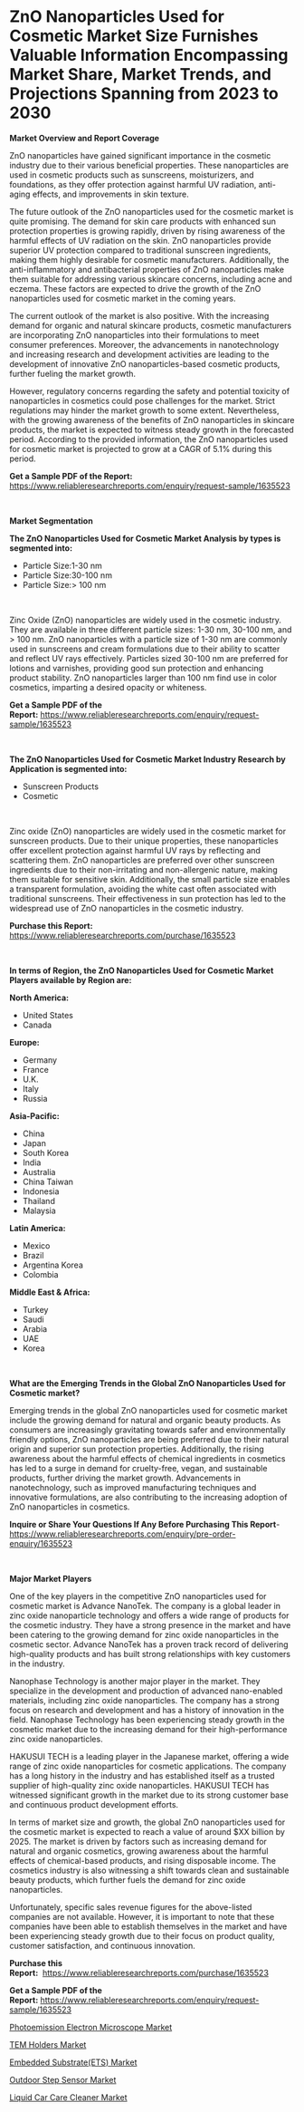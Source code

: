 <p><h1>ZnO Nanoparticles Used for Cosmetic Market Size Furnishes Valuable Information Encompassing Market Share, Market Trends, and Projections Spanning from 2023 to 2030</h1></p><p><strong>Market Overview and Report Coverage</strong></p>
<p><p>ZnO nanoparticles have gained significant importance in the cosmetic industry due to their various beneficial properties. These nanoparticles are used in cosmetic products such as sunscreens, moisturizers, and foundations, as they offer protection against harmful UV radiation, anti-aging effects, and improvements in skin texture.</p><p>The future outlook of the ZnO nanoparticles used for the cosmetic market is quite promising. The demand for skin care products with enhanced sun protection properties is growing rapidly, driven by rising awareness of the harmful effects of UV radiation on the skin. ZnO nanoparticles provide superior UV protection compared to traditional sunscreen ingredients, making them highly desirable for cosmetic manufacturers. Additionally, the anti-inflammatory and antibacterial properties of ZnO nanoparticles make them suitable for addressing various skincare concerns, including acne and eczema. These factors are expected to drive the growth of the ZnO nanoparticles used for cosmetic market in the coming years.</p><p>The current outlook of the market is also positive. With the increasing demand for organic and natural skincare products, cosmetic manufacturers are incorporating ZnO nanoparticles into their formulations to meet consumer preferences. Moreover, the advancements in nanotechnology and increasing research and development activities are leading to the development of innovative ZnO nanoparticles-based cosmetic products, further fueling the market growth.</p><p>However, regulatory concerns regarding the safety and potential toxicity of nanoparticles in cosmetics could pose challenges for the market. Strict regulations may hinder the market growth to some extent. Nevertheless, with the growing awareness of the benefits of ZnO nanoparticles in skincare products, the market is expected to witness steady growth in the forecasted period. According to the provided information, the ZnO nanoparticles used for cosmetic market is projected to grow at a CAGR of 5.1% during this period.</p></p>
<p><strong>Get a Sample PDF of the Report:</strong> <a href="https://www.reliableresearchreports.com/enquiry/request-sample/1635523">https://www.reliableresearchreports.com/enquiry/request-sample/1635523</a></p>
<p>&nbsp;</p>
<p><strong>Market Segmentation</strong></p>
<p><strong>The ZnO Nanoparticles Used for Cosmetic Market Analysis by types is segmented into:</strong></p>
<p><ul><li>Particle Size:1-30 nm</li><li>Particle Size:30-100 nm</li><li>Particle Size:> 100 nm</li></ul></p>
<p>&nbsp;</p>
<p><p>Zinc Oxide (ZnO) nanoparticles are widely used in the cosmetic industry. They are available in three different particle sizes: 1-30 nm, 30-100 nm, and > 100 nm. ZnO nanoparticles with a particle size of 1-30 nm are commonly used in sunscreens and cream formulations due to their ability to scatter and reflect UV rays effectively. Particles sized 30-100 nm are preferred for lotions and varnishes, providing good sun protection and enhancing product stability. ZnO nanoparticles larger than 100 nm find use in color cosmetics, imparting a desired opacity or whiteness.</p></p>
<p><strong>Get a Sample PDF of the Report:</strong>&nbsp;<a href="https://www.reliableresearchreports.com/enquiry/request-sample/1635523">https://www.reliableresearchreports.com/enquiry/request-sample/1635523</a></p>
<p>&nbsp;</p>
<p><strong>The ZnO Nanoparticles Used for Cosmetic Market Industry Research by Application is segmented into:</strong></p>
<p><ul><li>Sunscreen Products</li><li>Cosmetic</li></ul></p>
<p>&nbsp;</p>
<p><p>Zinc oxide (ZnO) nanoparticles are widely used in the cosmetic market for sunscreen products. Due to their unique properties, these nanoparticles offer excellent protection against harmful UV rays by reflecting and scattering them. ZnO nanoparticles are preferred over other sunscreen ingredients due to their non-irritating and non-allergenic nature, making them suitable for sensitive skin. Additionally, the small particle size enables a transparent formulation, avoiding the white cast often associated with traditional sunscreens. Their effectiveness in sun protection has led to the widespread use of ZnO nanoparticles in the cosmetic industry.</p></p>
<p><strong>Purchase this Report:</strong>&nbsp; <a href="https://www.reliableresearchreports.com/purchase/1635523">https://www.reliableresearchreports.com/purchase/1635523</a></p>
<p>&nbsp;</p>
<p><strong>In terms of Region, the ZnO Nanoparticles Used for Cosmetic Market Players available by Region are:</strong></p>
<p>
    <p> <strong> North America: </strong>
        <ul>
            <li>United States</li>
            <li>Canada</li>
        </ul>
        </p> 
    <p> <strong> Europe: </strong>
        <ul>
            <li>Germany</li>
            <li>France</li>
            <li>U.K.</li>
            <li>Italy</li>
            <li>Russia</li>
        </ul>
        </p> 
    <p> <strong> Asia-Pacific: </strong>
        <ul>
            <li>China</li>
            <li>Japan</li>
            <li>South Korea</li>
            <li>India</li>
            <li>Australia</li>
            <li>China Taiwan</li>
            <li>Indonesia</li>
            <li>Thailand</li>
            <li>Malaysia</li>
        </ul>
        </p> 
    <p> <strong> Latin America: </strong>
        <ul>
            <li>Mexico</li>
            <li>Brazil</li>
            <li>Argentina Korea</li>
            <li>Colombia</li>
        </ul>
        </p> 
    <p> <strong> Middle East & Africa: </strong>
        <ul>
            <li>Turkey</li>
            <li>Saudi</li>
            <li>Arabia</li>
            <li>UAE</li>
            <li>Korea</li>
        </ul>
    </p>
    </p>
<p>&nbsp;</p>
<p><strong>What are the Emerging Trends in the Global ZnO Nanoparticles Used for Cosmetic market?</strong></p>
<p><p>Emerging trends in the global ZnO nanoparticles used for cosmetic market include the growing demand for natural and organic beauty products. As consumers are increasingly gravitating towards safer and environmentally friendly options, ZnO nanoparticles are being preferred due to their natural origin and superior sun protection properties. Additionally, the rising awareness about the harmful effects of chemical ingredients in cosmetics has led to a surge in demand for cruelty-free, vegan, and sustainable products, further driving the market growth. Advancements in nanotechnology, such as improved manufacturing techniques and innovative formulations, are also contributing to the increasing adoption of ZnO nanoparticles in cosmetics.</p></p>
<p><strong>Inquire or Share Your Questions If Any Before Purchasing This Report</strong>- <a href="https://www.reliableresearchreports.com/enquiry/pre-order-enquiry/1635523">https://www.reliableresearchreports.com/enquiry/pre-order-enquiry/1635523</a></p>
<p>&nbsp;</p>
<p><strong>Major Market Players</strong></p>
<p><p>One of the key players in the competitive ZnO nanoparticles used for cosmetic market is Advance NanoTek. The company is a global leader in zinc oxide nanoparticle technology and offers a wide range of products for the cosmetic industry. They have a strong presence in the market and have been catering to the growing demand for zinc oxide nanoparticles in the cosmetic sector. Advance NanoTek has a proven track record of delivering high-quality products and has built strong relationships with key customers in the industry.</p><p>Nanophase Technology is another major player in the market. They specialize in the development and production of advanced nano-enabled materials, including zinc oxide nanoparticles. The company has a strong focus on research and development and has a history of innovation in the field. Nanophase Technology has been experiencing steady growth in the cosmetic market due to the increasing demand for their high-performance zinc oxide nanoparticles.</p><p>HAKUSUI TECH is a leading player in the Japanese market, offering a wide range of zinc oxide nanoparticles for cosmetic applications. The company has a long history in the industry and has established itself as a trusted supplier of high-quality zinc oxide nanoparticles. HAKUSUI TECH has witnessed significant growth in the market due to its strong customer base and continuous product development efforts.</p><p>In terms of market size and growth, the global ZnO nanoparticles used for the cosmetic market is expected to reach a value of around $XX billion by 2025. The market is driven by factors such as increasing demand for natural and organic cosmetics, growing awareness about the harmful effects of chemical-based products, and rising disposable income. The cosmetics industry is also witnessing a shift towards clean and sustainable beauty products, which further fuels the demand for zinc oxide nanoparticles.</p><p>Unfortunately, specific sales revenue figures for the above-listed companies are not available. However, it is important to note that these companies have been able to establish themselves in the market and have been experiencing steady growth due to their focus on product quality, customer satisfaction, and continuous innovation.</p></p>
<p><strong>Purchase this Report:</strong>&nbsp;&nbsp;<a href="https://www.reliableresearchreports.com/purchase/1635523">https://www.reliableresearchreports.com/purchase/1635523</a></p>
<p></p>
<p><strong>Get a Sample PDF of the Report:</strong>&nbsp;<a href="https://www.reliableresearchreports.com/enquiry/request-sample/1635523">https://www.reliableresearchreports.com/enquiry/request-sample/1635523</a></p>
<p><p><a href="https://medium.com/@loririce03/photoemission-electron-microscope-market-size-growth-forecast-2023-2030-d3bed0ff8427">Photoemission Electron Microscope Market</a></p><p><a href="https://medium.com/@catherinemartinez15/tem-holders-market-size-growth-forecast-2023-2030-1c0b96d7311e">TEM Holders Market</a></p><p><a href="https://www.linkedin.com/pulse/embedded-substrateets-market-research-report-unlocks-analysis-ojule/">Embedded Substrate(ETS) Market</a></p><p><a href="https://www.linkedin.com/pulse/outdoor-step-sensor-market-share-amp-new-trends-analysis-7dbee/">Outdoor Step Sensor Market</a></p><p><a href="https://www.linkedin.com/pulse/liquid-car-care-cleaner-market-size-growth-forecast-from-2023-okpge/">Liquid Car Care Cleaner Market</a></p></p>